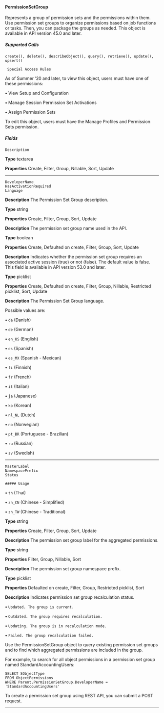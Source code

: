 #### PermissionSetGroup

Represents a group of permission sets and the permissions within them. Use permission set groups to organize permissions based on
job functions or tasks. Then, you can package the groups as needed. This object is available in API version 45.0 and later.

##### Supported Calls
```
create(), delete(), describeObject(), query(), retrieve(), update(), upsert()

 Special Access Rules

```
As of Summer ’20 and later, to view this object, users must have one of these permissions:

**•** View Setup and Configuration

**•** Manage Session Permission Set Activations

**•** Assign Permission Sets

To edit this object, users must have the Manage Profiles and Permission Sets permission.

##### Fields

```
Description

```

**Type**
textarea

**Properties**
Create, Filter, Group, Nillable, Sort, Update


-----

```
DeveloperName
HasActivationRequired
Language

```

**Description**
The Permission Set Group description.

**Type**
string

**Properties**
Create, Filter, Group, Sort, Update

**Description**
The permission set group name used in the API.

**Type**
boolean

**Properties**
Create, Defaulted on create, Filter, Group, Sort, Update

**Description**
Indicates whether the permission set group requires an associated active session (true) or
not (false). The default value is false. This field is available in API version 53.0 and later.

**Type**
picklist

**Properties**
Create, Defaulted on create, Filter, Group, Nillable, Restricted picklist, Sort, Update

**Description**
The Permission Set Group language.

Possible values are:

**•** `da` (Danish)

**•** `de` (German)

**•** `en_US` (English)

**•** `es` (Spanish)

**•** `es_MX` (Spanish - Mexican)

**•** `fi` (Finnish)

**•** `fr` (French)

**•** `it` (Italian)

**•** `ja` (Japanese)

**•** `ko` (Korean)

**•** `nl_NL` (Dutch)

**•** `no` (Norwegian)

**•** `pt_BR` (Portuguese - Brazilian)

**•** `ru` (Russian)

**•** `sv` (Swedish)


-----

```
MasterLabel
NamespacePrefix
Status

##### Usage

```


**•** `th` (Thai)

**•** `zh_CN` (Chinese - Simplified)

**•** `zh_TW` (Chinese - Traditional)

**Type**
string

**Properties**
Create, Filter, Group, Sort, Update

**Description**
The permission set group label for the aggregated permissions.

**Type**
string

**Properties**
Filter, Group, Nillable, Sort

**Description**
The permission set group namespace prefix.

**Type**
picklist

**Properties**
Defaulted on create, Filter, Group, Restricted picklist, Sort

**Description**
Indicates permission set group recalculation status.

**•** `Updated. The group is current.`

**•** `Outdated. The group requires recalculation.`

**•** `Updating. The group is in recalculation mode.`

**•** `Failed. The group recalculation failed.`


Use the PermissionSetGroup object to query existing permission set groups and to find which aggregated permissions are included in
the group.

For example, to search for all object permissions in a permission set group named StandardAccountingUsers:
```
SELECT SObjectType
FROM ObjectPermissions
WHERE Parent.PermissionSetGroup.DeveloperName = 'StandardAccountingUsers'

```
To create a permission set group using REST API, you can submit a POST request.


-----
